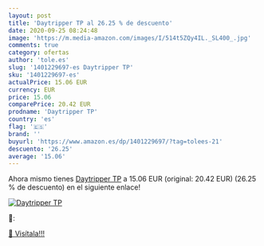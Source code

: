 ```yaml
---
layout: post
title: 'Daytripper TP al 26.25 % de descuento'
date: 2020-09-25 08:24:48
image: 'https://m.media-amazon.com/images/I/514t5ZQy4IL._SL400_.jpg'
comments: true
category: ofertas
author: 'tole.es'
slug: '1401229697-es Daytripper TP'
sku: '1401229697-es'
actualPrice: 15.06 EUR
currency: EUR
price: 15.06
comparePrice: 20.42 EUR
prodname: 'Daytripper TP'
country: 'es'
flag: '🇪🇸'
brand: ''
buyurl: 'https://www.amazon.es/dp/1401229697/?tag=tolees-21'
descuento: '26.25'
average: '15.06'
---
```


Ahora mismo tienes [Daytripper TP](https://www.amazon.es/dp/1401229697/?tag=tolees-21) a 15.06 EUR (original: 20.42 EUR) (26.25 %  de descuento) en el siguiente enlace!

[![Daytripper TP](https://m.media-amazon.com/images/I/514t5ZQy4IL._SL400_.jpg)](https://www.amazon.es/dp/1401229697/?tag=tolees-21)

🔎:


[🛒 Visítala!!!](https://www.amazon.es/dp/1401229697/?tag=tolees-21)
